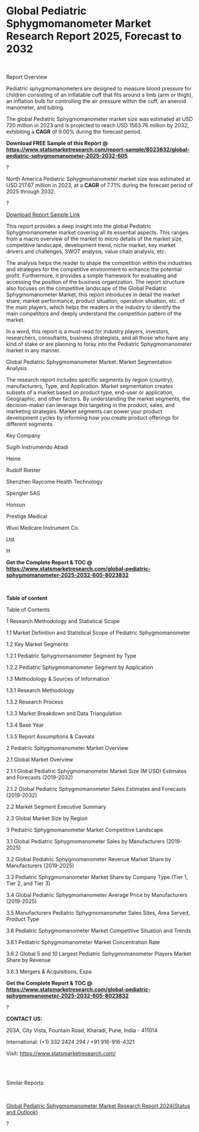 <h1>Global Pediatric Sphygmomanometer Market Research Report 2025, Forecast to 2032</h1><br/><p>Report Overview</p>
 
 
 
 <p>Pediatric sphygmomanometers are designed to measure blood pressure for children consisting of an inflatable cuff that fits around a limb (arm or thigh), an inflation bulb for controlling the air pressure within the cuff, an aneroid manometer, and tubing.</p>
 
 
 
 <p>The global Pediatric Sphygmomanometer market size was estimated at USD 720 million in 2023 and is projected to reach USD 1563.76 million by 2032, exhibiting a <strong>CAGR</strong> of 9.00% during the forecast period.</p>
 
 
 
 <div><b>Download FREE Sample of this Report @ <a href="https://www.statsmarketresearch.com/download-free-sample/8023832/global-pediatric-sphygmomanometer-2025-2032-605">https://www.statsmarketresearch.com/report-sample/8023832/global-pediatric-sphygmomanometer-2025-2032-605</a></b></div>
 
 
 
 <p>? </p>
 
 
 
 <p>North America Pediatric Sphygmomanometer market size was estimated at USD 217.67 million in 2023, at a <strong>CAGR</strong> of 7.71% during the forecast period of 2025 through 2032.</p>
 
 
 
 <p>? </p>
 
 
 
 <p><a href="https://www.statsmarketresearch.com/download-free-sample/8023832/global-pediatric-sphygmomanometer-2025-2032-605">Download Report Sample Link</a></p>
 
 
 
 <p>This report provides a deep insight into the global Pediatric Sphygmomanometer market covering all its essential aspects. This ranges from a macro overview of the market to micro details of the market size, competitive landscape, development trend, niche market, key market drivers and challenges, SWOT analysis, value chain analysis, etc.</p>
 
 
 
 <p>The analysis helps the reader to shape the competition within the industries and strategies for the competitive environment to enhance the potential profit. Furthermore, it provides a simple framework for evaluating and accessing the position of the business organization. The report structure also focuses on the competitive landscape of the Global Pediatric Sphygmomanometer Market, this report introduces in detail the market share, market performance, product situation, operation situation, etc. of the main players, which helps the readers in the industry to identify the main competitors and deeply understand the competition pattern of the market.</p>
 
 
 
 <p>In a word, this report is a must-read for industry players, investors, researchers, consultants, business strategists, and all those who have any kind of stake or are planning to foray into the Pediatric Sphygmomanometer market in any manner.</p>
 
 
 
 <p>Global Pediatric Sphygmomanometer Market: Market Segmentation Analysis</p>
 
 
 
 <p>The research report includes specific segments by region (country), manufacturers, Type, and Application. Market segmentation creates subsets of a market based on product type, end-user or application, Geographic, and other factors. By understanding the market segments, the decision-maker can leverage this targeting in the product, sales, and marketing strategies. Market segments can power your product development cycles by informing how you create product offerings for different segments.</p>
 
 
 
 <p>Key Company</p>
 
 
 
 <p>Sugih Instrumendo Abadi</p>
 
 
 
 <p>Heine</p>
 
 
 
 <p>Rudolf Riester</p>
 
 
 
 <p>Shenzhen Raycome Health Technology</p>
 
 
 
 <p>Spengler SAS</p>
 
 
 
 <p>Honsun</p>
 
 
 
 <p>Prestige Medical</p>
 
 
 
 <p>Wuxi Medcare Instrument Co.</p>
 
 
 
 <p>Ltd.</p>
 
 
 
 <p>H</p>
 
 
 
 <div><b>Get the Complete Report & TOC @ <a href="https://www.statsmarketresearch.com/global-pediatric-sphygmomanometer-2025-2032-605-8023832">https://www.statsmarketresearch.com/global-pediatric-sphygmomanometer-2025-2032-605-8023832</a></b></div>
 
 
 
 <p><br />
 
 <b>Table of content</b></p>
 
 
 
 <p>Table of Contents<br />
 
 1 Research Methodology and Statistical Scope<br />
 
 1.1 Market Definition and Statistical Scope of Pediatric Sphygmomanometer<br />
 
 1.2 Key Market Segments<br />
 
 1.2.1 Pediatric Sphygmomanometer Segment by Type<br />
 
 1.2.2 Pediatric Sphygmomanometer Segment by Application<br />
 
 1.3 Methodology & Sources of Information<br />
 
 1.3.1 Research Methodology<br />
 
 1.3.2 Research Process<br />
 
 1.3.3 Market Breakdown and Data Triangulation<br />
 
 1.3.4 Base Year<br />
 
 1.3.5 Report Assumptions & Caveats<br />
 
 2 Pediatric Sphygmomanometer Market Overview<br />
 
 2.1 Global Market Overview<br />
 
 2.1.1 Global Pediatric Sphygmomanometer Market Size (M USD) Estimates and Forecasts (2019-2032)<br />
 
 2.1.2 Global Pediatric Sphygmomanometer Sales Estimates and Forecasts (2019-2032)<br />
 
 2.2 Market Segment Executive Summary<br />
 
 2.3 Global Market Size by Region<br />
 
 3 Pediatric Sphygmomanometer Market Competitive Landscape<br />
 
 3.1 Global Pediatric Sphygmomanometer Sales by Manufacturers (2019-2025)<br />
 
 3.2 Global Pediatric Sphygmomanometer Revenue Market Share by Manufacturers (2019-2025)<br />
 
 3.3 Pediatric Sphygmomanometer Market Share by Company Type (Tier 1, Tier 2, and Tier 3)<br />
 
 3.4 Global Pediatric Sphygmomanometer Average Price by Manufacturers (2019-2025)<br />
 
 3.5 Manufacturers Pediatric Sphygmomanometer Sales Sites, Area Served, Product Type<br />
 
 3.6 Pediatric Sphygmomanometer Market Competitive Situation and Trends<br />
 
 3.6.1 Pediatric Sphygmomanometer Market Concentration Rate<br />
 
 3.6.2 Global 5 and 10 Largest Pediatric Sphygmomanometer Players Market Share by Revenue<br />
 
 3.6.3 Mergers & Acquisitions, Expa</p>
 
 
 
 <div><b>Get the Complete Report & TOC @ <a href="https://www.statsmarketresearch.com/global-pediatric-sphygmomanometer-2025-2032-605-8023832">https://www.statsmarketresearch.com/global-pediatric-sphygmomanometer-2025-2032-605-8023832</a></b></div>
 
 
 
 <p>? </p>
 
 
 
 <p><b>CONTACT US:</b><br />
 
 203A, City Vista, Fountain Road, Kharadi, Pune, India - 411014<br />
 
 International: (+1) 332 2424 294 / +91 916-916-4321<br />
 
 Visit: <a href="https://www.statsmarketresearch.com/">https://www.statsmarketresearch.com/</a><br />
 
 <br />
 
 <br />
 
 Similar Reports:<br />
 
 <br />
 
 <a href="https://www.statsmarketresearch.com/global-pediatric-sphygmomanometer-2024-338-7935404">Global Pediatric Sphygmomanometer Market Research Report 2024(Status and Outlook)</a><br />
 
 ? </p>